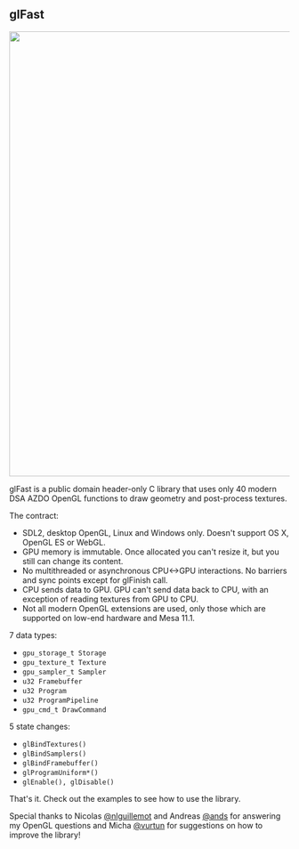 glFast
------

<img width="800px" src="http://i.imgur.com/dQEm83w.gif" />

glFast is a public domain header-only C library that uses only 40 modern DSA AZDO OpenGL functions to draw geometry and post-process textures.

The contract:

 * SDL2, desktop OpenGL, Linux and Windows only. Doesn't support OS X, OpenGL ES or WebGL.
 * GPU memory is immutable. Once allocated you can't resize it, but you still can change its content.
 * No multithreaded or asynchronous CPU<->GPU interactions. No barriers and sync points except for glFinish call.
 * CPU sends data to GPU. GPU can't send data back to CPU, with an exception of reading textures from GPU to CPU.
 * Not all modern OpenGL extensions are used, only those which are supported on low-end hardware and Mesa 11.1.

7 data types:

 * `gpu_storage_t Storage`
 * `gpu_texture_t Texture`
 * `gpu_sampler_t Sampler`
 * `u32 Framebuffer`
 * `u32 Program`
 * `u32 ProgramPipeline`
 * `gpu_cmd_t DrawCommand`

5 state changes:

 * `glBindTextures()`
 * `glBindSamplers()`
 * `glBindFramebuffer()`
 * `glProgramUniform*()`
 * `glEnable(), glDisable()`

That's it. Check out the examples to see how to use the library.

Special thanks to Nicolas [@nlguillemot](https://github.com/nlguillemot) and Andreas [@ands](https://github.com/ands) for answering my OpenGL questions and Micha [@vurtun](https://github.com/vurtun) for suggestions on how to improve the library!

